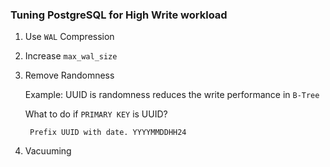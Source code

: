 ### Tuning PostgreSQL for High Write workload
1. Use `WAL` Compression
2. Increase `max_wal_size`
3. Remove Randomness 

    Example: UUID is randomness reduces the write performance in `B-Tree`
    
    What to do if  `PRIMARY KEY` is UUID?
    
        Prefix UUID with date. YYYYMMDDHH24
4. Vacuuming  

